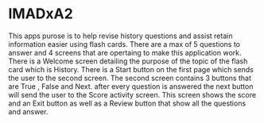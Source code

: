 # IMADxA2
This apps purose is to help revise history questions and assist retain information easier using flash cards.
There are a max of 5 questions to answer and 4 screens that are opertaing to make this application work.
There is a Welcome screen detailing the purpose of the topic of the flash card which is History.
There is a Start button on the first page which sends the user to the second screen.
The second screen contains 3 buttons that are True , False and Next.
after every question is answered the next button will send the user to the Score activity screen.
This screen shows the score and an Exit button as well as a Review button that show all the questions and answer.

